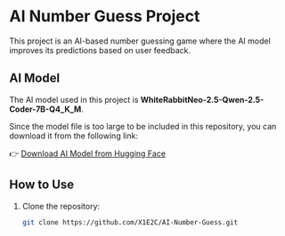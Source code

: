 # AI Number Guess Project

This project is an AI-based number guessing game where the AI model improves its predictions based on user feedback.

## AI Model
The AI model used in this project is **WhiteRabbitNeo-2.5-Qwen-2.5-Coder-7B-Q4_K_M**.

Since the model file is too large to be included in this repository, you can download it from the following link:

👉 [Download AI Model from Hugging Face](https://huggingface.co/your-model-link)

## How to Use
1. Clone the repository:
   ```sh
   git clone https://github.com/X1E2C/AI-Number-Guess.git
